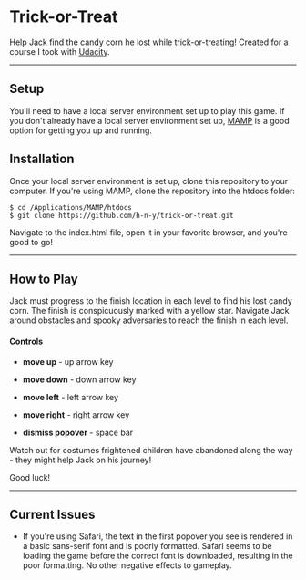 # Trick-or-Treat

Help Jack find the candy corn he lost while trick-or-treating! Created for a course I took with [Udacity](http://www.udacity.com).
___

## Setup  

You'll need to have a local server environment set up to play this game. If you don't already have a local server environment set up, [MAMP](https://www.mamp.info) is a good option for getting you up and running.

## Installation

Once your local server environment is set up, clone this repository to your computer. If you're using MAMP, clone the repository into the htdocs folder:

```
$ cd /Applications/MAMP/htdocs
$ git clone https://github.com/h-n-y/trick-or-treat.git
```

Navigate to the index.html file, open it in your favorite browser, and you're good to go!

___

## How to Play

Jack must progress to the finish location in each level to find his lost candy corn. The finish is conspicuously marked with a yellow star. Navigate Jack around obstacles and spooky adversaries to reach the finish in each level.


#### Controls
* **move up**     - up arrow key
* **move down**   - down arrow key
* **move left**   - left arrow key
* **move right**  - right arrow key

* **dismiss popover** - space bar

Watch out for costumes frightened children have abandoned along the way - they might help Jack on his journey!

Good luck!

___

## Current Issues

* If you're using Safari, the text in the first popover you see is rendered in a basic sans-serif font and is poorly formatted. Safari seems to be loading the game before the correct font is downloaded, resulting in the poor formatting. No other negative effects to gameplay.
